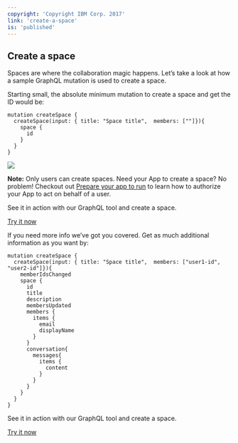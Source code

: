 ```yaml
---
copyright: 'Copyright IBM Corp. 2017'
link: 'create-a-space'
is: 'published'
---
```

## Create a space

Spaces are where the collaboration magic happens. Let’s take a look at how a sample GraphQL mutation is used to create a space.

Starting small, the absolute minimum mutation to create a space and get the ID would be:

```
mutation createSpace {
  createSpace(input: { title: "Space title",  members: [""]}){
    space {
      id
    }
  }
}
```

<div class="tip">
  <img src="../images/note_pencil.png" />
  <p><strong>Note:</strong> Only users can create spaces. Need your App to create a space? No problem! Checkout out <a href="https://developer.watsonwork.ibm.com/docs/apps/prepare-your-app-to-run">Prepare your app to run</a> to learn how to authorize your App to act on behalf of a user.</p>
</div>

See it in action with our GraphQL tool and create a space.

<div class="try-it-now">
  <a href="https://developer.watsonwork.ibm.com/tools/graphql?query=mutation%20createSpace%20%7B%0A%20%20createSpace(input%3A%20%7Btitle%3A%20%22Space%20title%22%2C%20members%3A%20%5B%22user1-id%22%2C%20%22user2-id%22%5D%7D)%20%7B%0A%20%20%20%20space%20%7B%0A%20%20%20%20%20%20id%0A%20%20%20%20%7D%0A%20%20%7D%0A%7D%0A" target="_blank">Try it now</a>
</div>

If you need more info we’ve got you covered. Get as much additional information as you want by:

```
mutation createSpace {
  createSpace(input: { title: "Space title",  members: ["user1-id", "user2-id"]}){
    memberIdsChanged
    space {
      id
      title
      description
      membersUpdated
      members {
        items {
          email
          displayName
        }
      }
      conversation{
        messages{
          items {
            content
          }
        }
      }
    }
  }
}
```

See it in action with our GraphQL tool and create a space.

<div class="try-it-now">
  <a href="https://developer.watsonwork.ibm.com/tools/graphql?query=mutation%20createSpace%20%7B%0A%20%20createSpace(input%3A%20%7Btitle%3A%20%22Space%20title%22%2C%20members%3A%20%5B%22user1-id%22%2C%20%22user2-id%22%5D%7D)%20%7B%0A%20%20%20%20memberIdsChanged%0A%20%20%20%20space%20%7B%0A%20%20%20%20%20%20id%0A%20%20%20%20%20%20title%0A%20%20%20%20%20%20description%0A%20%20%20%20%20%20membersUpdated%0A%20%20%20%20%20%20members%20%7B%0A%20%20%20%20%20%20%20%20items%20%7B%0A%20%20%20%20%20%20%20%20%20%20email%0A%20%20%20%20%20%20%20%20%20%20displayName%0A%20%20%20%20%20%20%20%20%7D%0A%20%20%20%20%20%20%7D%0A%20%20%20%20%20%20conversation%20%7B%0A%20%20%20%20%20%20%20%20messages%20%7B%0A%20%20%20%20%20%20%20%20%20%20items%20%7B%0A%20%20%20%20%20%20%20%20%20%20%20%20content%0A%20%20%20%20%20%20%20%20%20%20%7D%0A%20%20%20%20%20%20%20%20%7D%0A%20%20%20%20%20%20%7D%0A%20%20%20%20%7D%0A%20%20%7D%0A%7D%0A" target="_blank">Try it now</a>
</div>
